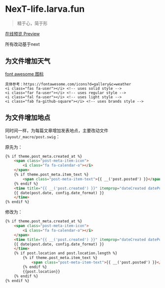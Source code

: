# NexT-life.larva.fun

> 精于心，简于形

<a href="https://life.larva.fun" target="_blank">在线预览 Preview</a>


所有改动基于next


## 为文件增加天气
<a href="https://fontawesome.com/icons?d=gallery&c=weather" target="_blank">font awesome 图标</a>

```
具体参考：https://fontawesome.com/icons?d=gallery&c=weather
<i class="fas fa-user"></i> <!-- uses solid style -->
<i class="far fa-user"></i> <!-- uses regular style -->
<i class="fal fa-user"></i> <!-- uses light style -->
<i class="fab fa-github-square"></i> <!-- uses brands style -->
```

## 为文件增加地点

同时间一样，为每篇文章增加发表地点，主要改动文件`layout/_macro/post.swig`：

原先为：

```html
{% if theme.post_meta.created_at %}
	<span class="post-meta-item-icon">
		<i class="fa fa-calendar-o"></i>
	</span>
	{% if theme.post_meta.item_text %}
		<span class="post-meta-item-text">{{ __('post.posted') }}</span>
	{% endif %}
	<time title="{{ __('post.created') }}" itemprop="dateCreated datePublished" datetime="{{ moment(post.date).format() }}">
	{{ date(post.date, config.date_format) }}
	</time>
{% endif %}
```

修改为：

```html
{% if theme.post_meta.created_at %}
	<span class="post-meta-item-icon">
  		<i class="fa fa-calendar-o"></i>
	</span>
	<time title="{{ __('post.created') }}" itemprop="dateCreated datePublished" datetime="{{ moment(post.date).format() }}">
  	{{ date(post.date, config.date_format) }}
	</time>
	{% if post.location and post.location.length %}
		{% if theme.post_meta.item_text %}
			<span class="post-meta-item-text">{{ __('post.posted') }}</span>
		{% endif %}
		{{post.location}}
	{% endif %}
{% endif %}
```

